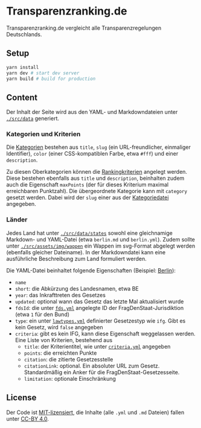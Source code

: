 # Transparenzranking.de

Transparenzranking.de vergleicht alle Transparenzregelungen Deutschlands.

## Setup

```bash
yarn install
yarn dev # start dev server
yarn build # build for production
```

## Content

Der Inhalt der Seite wird aus den YAML- und Markdowndateien unter
[`./src/data`](./src/data) generiert.

### Kategorien und Kriterien

Die [Kategorien](./src/data/categories.yml) bestehen aus `title`, `slug` (ein
URL-freundlicher, einmaliger Identifier), `color` (einer CSS-kompatiblen Farbe,
etwa `#fff`) und einer `description`.

Zu diesen Oberkategorien können die [Rankingkriterien](./src/data/criteria.yml)
angelegt werden. Diese bestehen ebenfalls aus `title` und `description`,
beinhalten zudem auch die Eigenschaft `maxPoints` (der für dieses Kriterium
maximal erreichbaren Punktzahl). Die übergeordnete Kategorie kann mit `category`
gesetzt werden. Dabei wird der `slug` einer aus der
[Kategoriedatei](./src/data/categories.yml) angegeben.

### Länder

Jedes Land hat unter [`./src/data/states`](./src/data/states) sowohl eine
gleichnamige Markdown- und YAML-Datei (etwa `berlin.md` und `berlin.yml`). Zudem
sollte unter [`./src/assets/img/wappen`](./src/assets/img/wappen) ein Wappen im
svg-Format abgelegt werden (ebenfalls gleicher Dateiname). In der Markdowndatei
kann eine ausführliche Beschreibung zum Land formuliert werden.

Die YAML-Datei beinhaltet folgende Eigenschaften (Beispiel:
[Berlin](./src/data/states/berlin.yml)):

- `name`
- `short`: die Abkürzung des Landesnamen, etwa BE
- `year`: das Inkrafttreten des Gesetzes
- `updated`: optional wann das Gesetz das letzte Mal aktualisiert wurde
- `fdsId`: die unter [`fds.yml`](./src/data/fds.yml) angelegte ID der
  FragDenStaat-Jurisdiktion (etwa `1` für den Bund)
- `type`: ein unter [`lawtypes.yml`](./src/data/lawtypes.yml) definierter
  Gesetzestyp wie `ifg`. Gibt es kein Gesetz, wird `false` angegeben
- `criteria`: gibt es kein IFG, kann diese Eigenschaft weggelassen werden. Eine
  Liste von Kriterien, bestehend aus
  - `title`: der Kriterientitel, wie unter
    [`criteria.yml`](./src/data/criteria.yml) angegeben
  - `points`: die erreichten Punkte
  - `citation`: die zitierte Gesetzesstelle
  - `citationLink`: optional. Ein absoluter URL zum Gesetz. Standardmäßig ein
    Anker für die FragDenStaat-Gesetzesseite.
  - `limitation`: optionale Einschränkung

## License

Der Code ist [MIT-lizensiert](./LICENSE), die Inhalte (alle `.yml` und `.md`
Dateien) fallen unter [CC-BY 4.0](https://creativecommons.org/licenses/by/4.0/).
